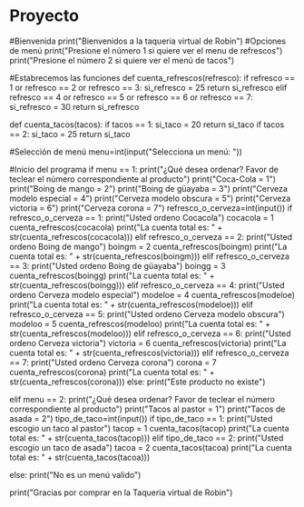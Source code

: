# Proyecto 
#Bienvenida
print("Bienvenidos a la taqueria virtual de Robin")
#Opciones de menú
print("Presione el número 1 si quiere ver el menu de refrescos")
print("Presione el número 2 si quiere ver el menú de tacos")


#Estabrecemos las funciones
def cuenta_refrescos(refresco):
    if refresco == 1 or refresco == 2 or refresco == 3:
        si_refresco = 25
        return si_refresco
    elif refresco == 4 or refresco == 5 or refresco == 6 or refresco == 7:
        si_refresco = 30
        return si_refresco
    
    
def cuenta_tacos(tacos):
    if tacos == 1:
        si_taco = 20
        return si_taco
    if tacos == 2:
        si_taco = 25
        return si_taco


#Selección de menú
menu=int(input("Selecciona un menú: "))


#Inicio del programa
if menu == 1:
        print("¿Qué desea ordenar? Favor de teclear el número correspondiente al producto")
        print("Coca-Cola = 1")
        print("Boing de mango = 2")
        print("Boing de güayaba = 3")
        print("Cerveza modelo especial = 4")
        print("Cerveza modelo obscura = 5")
        print("Cerveza victoria = 6")
        print("Cerveza corona = 7")
        refresco_o_cerveza=int(input())
        if refresco_o_cerveza == 1:
            print("Usted ordeno Cocacola")
            cocacola = 1
            cuenta_refrescos(cocacola)
            print("La cuenta total es: " + str(cuenta_refrescos(cocacola)))
        elif refresco_o_cerveza == 2:
            print("Usted ordeno Boing de mango")
            boingm = 2
            cuenta_refrescos(boingm)
            print("La cuenta total es: " + str(cuenta_refrescos(boingm)))
        elif refresco_o_cerveza == 3:
            print("Usted ordeno Boing de güayaba")
            boingg = 3
            cuenta_refrescos(boingg)
            print("La cuenta total es: " + str(cuenta_refrescos(boingg)))
        elif refresco_o_cerveza == 4:
            print("Usted ordeno Cerveza modelo especial")
            modeloe = 4
            cuenta_refrescos(modeloe)
            print("La cuenta total es: " + str(cuenta_refrescos(modeloe)))
        elif refresco_o_cerveza == 5:
            print("Usted ordeno Cerveza modelo obscura")
            modeloo = 5
            cuenta_refrescos(modeloo)
            print("La cuenta total es: " + str(cuenta_refrescos(modeloo)))
        elif refresco_o_cerveza == 6:
            print("Usted ordeno Cerveza victoria")
            victoria = 6
            cuenta_refrescos(victoria)
            print("La cuenta total es: " + str(cuenta_refrescos(victoria)))
        elif refresco_o_cerveza == 7:
            print("Usted ordeno Cerveza corona")
            corona = 7
            cuenta_refrescos(corona)
            print("La cuenta total es: " + str(cuenta_refrescos(corona)))
        else:
            print("Este producto no existe")
        
        
elif menu == 2:
        print("¿Qué desea ordenar? Favor de teclear el número correspondiente al producto")
        print("Tacos al pastor = 1")
        print("Tacos de asada = 2")
        tipo_de_taco=int(input())
        if tipo_de_taco == 1:
            print("Usted escogio un taco al pastor")
            tacop = 1
            cuenta_tacos(tacop)
            print("La cuenta total es: " + str(cuenta_tacos(tacop)))
        elif tipo_de_taco == 2:
            print("Usted escogio un taco de asada")
            tacoa = 2
            cuenta_tacos(tacoa)
            print("La cuenta total es: " + str(cuenta_tacos(tacoa)))
            
            
else:
    print("No es un menú valido")
    
print("Gracias por comprar en la Taqueria virtual de Robin")

